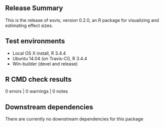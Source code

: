 ## Release Summary

This is the release of esvis, version 0.2.0, an R package for visualizing and estimating effect sizes.

## Test environments
* Local OS X install, R 3.4.4
* Ubuntu 14.04 (on Travis-CI), R 3.4.4
* Win-builder (devel and release)

## R CMD check results

0 errors | 0 warnings | 0 notes

## Downstream dependencies

There are currently no downstream dependencies for this package